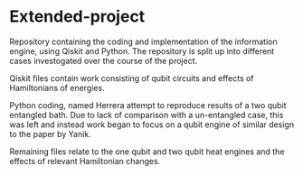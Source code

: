 # Extended-project
Repository containing the coding and implementation of the information engine, using Qiskit and Python. The repository is split up into different cases investogated over the course of the project. 

Qiskit files contain work consisting of qubit circuits and effects of Hamiltonians of energies.

Python coding, named Herrera attempt to reproduce results of a two qubit entangled bath. Due to lack of comparison with a un-entangled case, this was left and instead work began to focus on a qubit engine of similar design to the paper by Yanik.

Remaining files relate to the one qubit and two qubit heat engines and the effects of relevant Hamiltonian changes.
